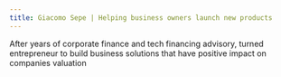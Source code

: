 ```yaml
---
title: Giacomo Sepe | Helping business owners launch new products
---
```


After years of corporate finance and tech financing advisory, turned entrepreneur to build business solutions that have positive impact on companies valuation

<!-- In the past 10 years focused solely on providing tools and servives to companies who want to develop digital and media assets.

Before Giacomo Sepe pursued an institutional career at international financial institutions (Merril Lynch, Hines, UBS) and turned into an independent advisor and entrepreneur first in partnership with 2 consulting firms and a private equity fund, and then on his own as a business manager on behalf of shareholders. -->

 <!-- Building a suite of services and tools for company managers to develop an audience and create revenue generating media and digital assets -

Business manager, product strategist, and recent founder of Lemon Perks, a personal holding company creating and marketing products and standardized services to support entrepreneurs launching new products.

Mr Sepe has 15 years of experience in business management, sales, and digital strategy, having worked for some of the largest financial institutions in the world and having been supporting small and medium entrepreneurs on financing, R&D, and digital development
-->
